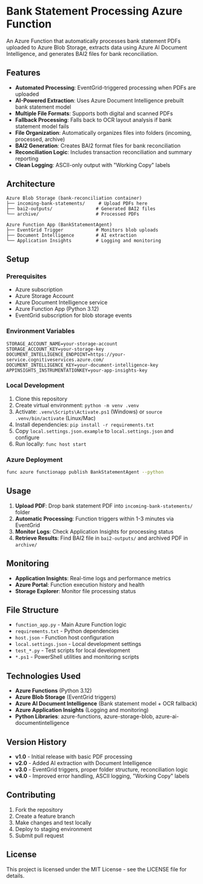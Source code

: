 # Bank Statement Processing Azure Function

An Azure Function that automatically processes bank statement PDFs uploaded to Azure Blob Storage, extracts data using Azure AI Document Intelligence, and generates BAI2 files for bank reconciliation.

## Features

- **Automated Processing**: EventGrid-triggered processing when PDFs are uploaded
- **AI-Powered Extraction**: Uses Azure Document Intelligence prebuilt bank statement model
- **Multiple File Formats**: Supports both digital and scanned PDFs
- **Fallback Processing**: Falls back to OCR layout analysis if bank statement model fails
- **File Organization**: Automatically organizes files into folders (incoming, processed, archive)
- **BAI2 Generation**: Creates BAI2 format files for bank reconciliation
- **Reconciliation Logic**: Includes transaction reconciliation and summary reporting
- **Clean Logging**: ASCII-only output with "Working Copy" labels

## Architecture

```
Azure Blob Storage (bank-reconciliation container)
├── incoming-bank-statements/     # Upload PDFs here
├── bai2-outputs/                # Generated BAI2 files
└── archive/                     # Processed PDFs

Azure Function App (BankStatementAgent)
├── EventGrid Trigger            # Monitors blob uploads
├── Document Intelligence        # AI extraction
└── Application Insights         # Logging and monitoring
```

## Setup

### Prerequisites
- Azure subscription
- Azure Storage Account
- Azure Document Intelligence service
- Azure Function App (Python 3.12)
- EventGrid subscription for blob storage events

### Environment Variables
```
STORAGE_ACCOUNT_NAME=your-storage-account
STORAGE_ACCOUNT_KEY=your-storage-key
DOCUMENT_INTELLIGENCE_ENDPOINT=https://your-service.cognitiveservices.azure.com/
DOCUMENT_INTELLIGENCE_KEY=your-document-intelligence-key
APPINSIGHTS_INSTRUMENTATIONKEY=your-app-insights-key
```

### Local Development
1. Clone this repository
2. Create virtual environment: `python -m venv .venv`
3. Activate: `.venv\Scripts\Activate.ps1` (Windows) or `source .venv/bin/activate` (Linux/Mac)
4. Install dependencies: `pip install -r requirements.txt`
5. Copy `local.settings.json.example` to `local.settings.json` and configure
6. Run locally: `func host start`

### Azure Deployment
```bash
func azure functionapp publish BankStatementAgent --python
```

## Usage

1. **Upload PDF**: Drop bank statement PDF into `incoming-bank-statements/` folder
2. **Automatic Processing**: Function triggers within 1-3 minutes via EventGrid
3. **Monitor Logs**: Check Application Insights for processing status
4. **Retrieve Results**: Find BAI2 file in `bai2-outputs/` and archived PDF in `archive/`

## Monitoring

- **Application Insights**: Real-time logs and performance metrics
- **Azure Portal**: Function execution history and health
- **Storage Explorer**: Monitor file processing status

## File Structure

- `function_app.py` - Main Azure Function logic
- `requirements.txt` - Python dependencies
- `host.json` - Function host configuration
- `local.settings.json` - Local development settings
- `test_*.py` - Test scripts for local development
- `*.ps1` - PowerShell utilities and monitoring scripts

## Technologies Used

- **Azure Functions** (Python 3.12)
- **Azure Blob Storage** (EventGrid triggers)
- **Azure AI Document Intelligence** (Bank statement model + OCR fallback)
- **Azure Application Insights** (Logging and monitoring)
- **Python Libraries**: azure-functions, azure-storage-blob, azure-ai-documentintelligence

## Version History

- **v1.0** - Initial release with basic PDF processing
- **v2.0** - Added AI extraction with Document Intelligence
- **v3.0** - EventGrid triggers, proper folder structure, reconciliation logic
- **v4.0** - Improved error handling, ASCII logging, "Working Copy" labels

## Contributing

1. Fork the repository
2. Create a feature branch
3. Make changes and test locally
4. Deploy to staging environment
5. Submit pull request

## License

This project is licensed under the MIT License - see the LICENSE file for details.
